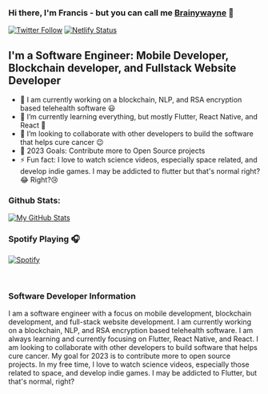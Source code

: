 ### Hi there, I'm Francis - but you can call me [Brainywayne][website] 👋


[![Twitter Follow](https://img.shields.io/twitter/follow/brainywayne?color=1DA1F2&logo=twitter&style=for-the-badge)](https://twitter.com/intent/follow?original_referer=https%3A%2F%2Fgithub.com%2Fbrainywayne&screen_name=brainywayne)
[![Netlify Status](https://api.netlify.com/api/v1/badges/0c810a20-a1fb-4cf7-a20c-f1ce63ad6d6d/deploy-status)](https://app.netlify.com/sites/elaborate-toffee-a8c98b/deploys)
## I'm a Software Engineer: Mobile Developer, Blockchain developer, and Fullstack Website Developer

- 🔭 I am currently working on a blockchain, NLP, and RSA encryption based telehealth software 😃
- 🌱 I’m currently learning everything, but mostly Flutter, React Native, and React 🔭
- 👯 I’m looking to collaborate with other developers to build the software that helps cure cancer 😉
- 🥅 2023 Goals: Contribute more to Open Source projects
- ⚡ Fun fact: I love to watch science videos, especially space related, and develop indie games. I may be addicted to flutter but that's normal right?😂 Right?😢




### Github Stats:

[![My GitHub Stats](https://github-readme-stats.vercel.app/api/?username=BrainyWayne&count_private=true&theme=tokyonight&showicons=true)]()



### Spotify Playing 🎧

[![Spotify](https://now-playing-codestackr.vercel.app/api/spotify-playing)](https://open.spotify.com/user/8hutlb9sn78xredf1ej8gp4hv)

<br />

### Software Developer Information

I am a software engineer with a focus on mobile development, blockchain development, and full-stack website development. I am currently working on a blockchain, NLP, and RSA encryption based telehealth software. I am always learning and currently focusing on Flutter, React Native, and React. I am looking to collaborate with other developers to build software that helps cure cancer. My goal for 2023 is to contribute more to open source projects. In my free time, I love to watch science videos, especially those related to space, and develop indie games. I may be addicted to Flutter, but that's normal, right?

[website]: https://franciseshun.com

[website]: https://franciseshun.com
[twitter]: https://twitter.com/brainywayne
[instagram]: https://instagram.com/dev_eshun
[linkedin]: https://www.linkedin.com/in/francis-eshun-905235167/

